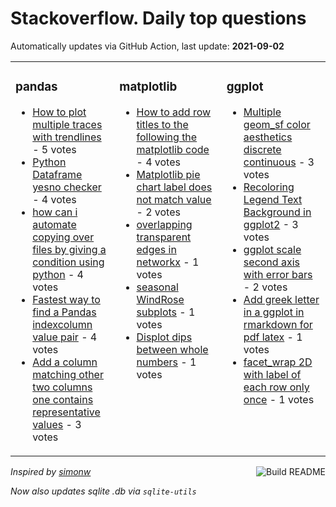 # Stackoverflow. Daily top questions 

Automatically updates via GitHub Action, last update: **<!-- date starts -->2021-09-02<!-- date ends -->**


<table><tr><td valign="top" width="33%">

### pandas
<!-- pandas starts -->
* [How to plot multiple traces with trendlines](https://stackoverflow.com/questions/69023541/how-to-plot-multiple-traces-with-trendlines) - 5 votes
* [Python Dataframe yesno checker](https://stackoverflow.com/questions/69036090/python-dataframe-yes-no-checker) - 4 votes
* [how can i automate copying over files by giving a condition using python](https://stackoverflow.com/questions/69035349/how-can-i-automate-copying-over-files-by-giving-a-condition-using-python) - 4 votes
* [Fastest way to find a Pandas indexcolumn value pair](https://stackoverflow.com/questions/69024982/fastest-way-to-find-a-pandas-index-column-value-pair) - 4 votes
* [Add a column matching other two columns one contains representative values](https://stackoverflow.com/questions/69030054/add-a-column-matching-other-two-columns-one-contains-representative-values) - 3 votes
<!-- pandas ends -->
</td><td valign="top" width="34%">


### matplotlib
<!-- matplotlib starts -->
* [How to add row titles to the following the matplotlib code](https://stackoverflow.com/questions/69027829/how-to-add-row-titles-to-the-following-the-matplotlib-code) - 4 votes
* [Matplotlib pie chart label does not match value](https://stackoverflow.com/questions/69024302/matplotlib-pie-chart-label-does-not-match-value) - 2 votes
* [overlapping transparent edges in networkx](https://stackoverflow.com/questions/69030235/overlapping-transparent-edges-in-networkx) - 1 votes
* [seasonal WindRose subplots](https://stackoverflow.com/questions/69024042/seasonal-windrose-subplots) - 1 votes
* [Displot dips between whole numbers](https://stackoverflow.com/questions/69033227/displot-dips-between-whole-numbers) - 1 votes
<!-- matplotlib ends -->
</td><td valign="top" width="34%">


### ggplot
<!-- ggplot2 starts -->
* [Multiple geom_sf color aesthetics discrete  continuous](https://stackoverflow.com/questions/69034360/multiple-geom-sf-color-aesthetics-discrete-continuous) - 3 votes
* [Recoloring Legend Text Background in ggplot2](https://stackoverflow.com/questions/69031286/recoloring-legend-text-background-in-ggplot2) - 3 votes
* [ggplot scale second axis with error bars](https://stackoverflow.com/questions/69023960/ggplot-scale-second-axis-with-error-bars) - 2 votes
* [Add greek letter in a ggplot in rmarkdown for pdf latex](https://stackoverflow.com/questions/69031423/add-greek-letter-in-a-ggplot-in-rmarkdown-for-pdf-latex) - 1 votes
* [facet_wrap 2D with label of each row only once](https://stackoverflow.com/questions/69023013/facet-wrap-2d-with-label-of-each-row-only-once) - 1 votes
<!-- ggplot2 ends -->
</td></tr></table>

<a href="https://github.com/hp0404/hp0404/actions"><img src="https://github.com/hp0404/hp0404/workflows/Build%20README/badge.svg" align="right" alt="Build README"></a> <p>*Inspired by  [simonw](https://github.com/simonw/simonw)*</p> <p> *Now also updates sqlite .db via `sqlite-utils`* </p>
